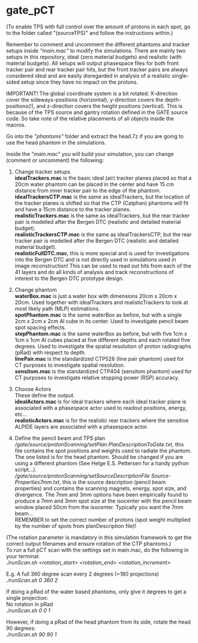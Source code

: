 # gate_pCT
(To enable TPS with full control over the amount of protons in each spot, go to the folder called "(sourceTPS)" and follow the instructions within.)

Remember to comment and uncomment the different phantoms and tracker setups inside *"main.mac"* to modify the simulations.
There are mainly two setups in this repository, ideal (zero material budgets) and realistic (with material budgets). All setups will output phasespace files for both front tracker pair and rear tracker pair hits, but the front tracker pairs are always considered ideal and are easily disregarded in analysis of a realistic single-sided setup since they have no impact on the protons.

IMPORTANT! The global coordinate system is a bit rotated: X-direction cover the sideways-positions (horizontal), y-direction covers the depth-positions(!), and z-direction covers the height positions (vertical). This is because of the TPS source and gantry rotation defined in the GATE source code. So take note of the relative placements of all objects inside the macros.

Go into the *"phantoms"* folder and extract the head.7z if you are going to use the head phantom in the simulations.

Inside the *"main.mac"* you will build your simulation, you can change (comment or uncomment) the following:

1. Change tracker setups<br />
**idealTrackers.mac** is the basic ideal (air) tracker planes placed so that a 20cm water phantom can be placed in the center and have 15 cm distance from inner tracker pair to the edge of the phantom. <br />
**idealTrackersCTP.mac** is the same as idealTrackers, but the location of the tracker planes is shifted so that the CTP (Catphan) phantoms will fit and have a 15cm distance to the tracker planes.<br />
**realisticTrackers.mac** is the same as idealTrackers, but the rear tracker pair is modelled after the Bergen DTC (realistic and detailed material budget). <br />
**realisticTrackersCTP.mac** is the same as idealTrackersCTP, but the rear tracker pair is modelled after the Bergen DTC (realistic and detailed material budget).<br />
**realisticFullDTC.mac**, this is more special and is used for investigations into the Bergen DTC and is not directly used in simulations used in image reconstruction! This can be used to read out hits from each of the 41 layers and do all kinds of analysis and track reconstructions of interest to the Bergen DTC prototype design.

2. Change phantom<br />
**waterBox.mac** is just a water box with dimensions 20cm x 20cm x 20cm. Used together with idealTrackers and realisticTrackers to look at most likely path (MLP) estimations.<br />
**spotPhantom.mac** is the same waterBox as before, but with a single 2cm x 2cm x 2cm Al cube in its center. Used to investigate pencil beam spot spacing effects.<br />
**stepPhantom.mac** is the same waterBox as before, but with five 1cm x 1cm x 1cm Al cubes placed at five different depths and each rotated five degrees. Used to investigate the spatial resolution of proton radiographs (pRad) with respect to depth.<br />
**linePair.mac** is the standardized CTP528 (line pair phantom) used for CT purposes to investigate spatial resolution.<br />
**sensitom.mac** is the standardized CTP404 (sensitom phantom) used for CT purposes to investigate relative stopping power (RSP) accuracy.

3. Choose Actors<br />
These define the output. <br />
**idealActors.mac** is for ideal trackers where each ideal tracker plane is associated with a phasespace actor used to readout positions, energy, etc...<br />
**realisticActors.mac** is for the realistic rear trackers where the sensitive ALPIDE layers are associated with a phasespace actor.

4. Define the pencil beam and TPS plan<br />
*/gate/source/protonScanning/setPlan PlanDescriptionToGate.txt*, this file contains the spot positions and weights used to radiate the phantom. The one listed is for the head phantom. Should be changed if you are using a different phantom (See Helge E.S. Pettersen for a handy python script...).<br />
*/gate/source/protonScanning/setSourceDescriptionFile Source-Properties7mm.txt*, this is the source description (pencil beam properties) and contains the scanning magnets, energy, spot size, and divergence. The 7mm and 3mm options have been empirically found to produce a 7mm and 3mm spot size at the isocenter with the pencil beam window placed 50cm from the isocenter. Typically you want the 7mm beam... <br />
REMEMBER to set the correct number of protons (spot weight multiplied by the number of spots from planDescription file)!


(The rotation parameter is mandatory in this simulation framework to get the correct output filenames and ensure rotation of the CTP phantoms.)<br />
To run a full pCT scan with the settings set in main.mac, do the following in your terminal:<br />
*./runScan.sh <rotation_start> <rotation_end> <rotation_increment>*

E.g. A full 360 degree scan every 2 degrees (=180 projections)<br />
*./runScan.sh 0 360 2*

If doing a pRad of the water based phantoms, only give it degrees to get a single projection:<br />
No rotation in pRad<br />
*./runScan.sh 0 0 1*

However, if doing a pRad of the head phantom from its side, rotate the head 90 degrees:<br />
*./runScan.sh 90 90 1*
